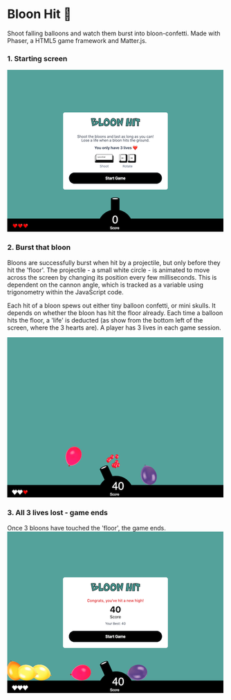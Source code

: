 # Bloon Hit 🎈
Shoot falling balloons and watch them burst into bloon-confetti. Made with Phaser, a HTML5 game framework and Matter.js.

### 1. Starting screen
![Starting Screen of Bloon Hit](images/starting-screen.png)

### 2. Burst that bloon
Bloons are successfully burst when hit by a projectile, but only before they hit the 'floor'. The projectile - a small white circle - is animated to move across the screen by changing its position every few milliseconds. This is dependent on the cannon angle, which is tracked as a variable using trigonometry within the JavaScript code.

Each hit of a bloon spews out either tiny balloon confetti, or mini skulls. It depends on whether the bloon has hit the floor already. Each time a balloon hits the floor, a 'life' is deducted (as show from the bottom left of the screen, where the 3 hearts are). A player has 3 lives in each game session.

![Mid-Game Screen of Bloon Hit](images/mid-game-screen.png)

### 3. All 3 lives lost - game ends
Once 3 bloons have touched the 'floor', the game ends.
![End Screen of Bloon Hit](images/end-screen.png)

